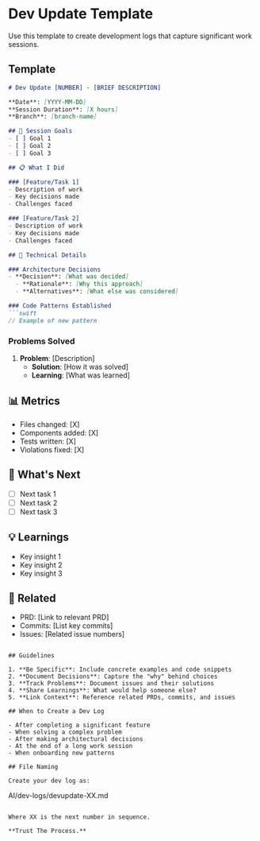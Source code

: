 # Dev Update Template

Use this template to create development logs that capture significant work sessions.

## Template

```markdown
# Dev Update [NUMBER] - [BRIEF DESCRIPTION]

**Date**: [YYYY-MM-DD]
**Session Duration**: [X hours]
**Branch**: [branch-name]

## 🎯 Session Goals
- [ ] Goal 1
- [ ] Goal 2
- [ ] Goal 3

## 📋 What I Did

### [Feature/Task 1]
- Description of work
- Key decisions made
- Challenges faced

### [Feature/Task 2]
- Description of work
- Key decisions made
- Challenges faced

## 🔧 Technical Details

### Architecture Decisions
- **Decision**: [What was decided]
  - **Rationale**: [Why this approach]
  - **Alternatives**: [What else was considered]

### Code Patterns Established
```swift
// Example of new pattern
```

### Problems Solved
1. **Problem**: [Description]
   - **Solution**: [How it was solved]
   - **Learning**: [What was learned]

## 📊 Metrics
- Files changed: [X]
- Components added: [X]
- Tests written: [X]
- Violations fixed: [X]

## 🚀 What's Next
- [ ] Next task 1
- [ ] Next task 2
- [ ] Next task 3

## 💡 Learnings
- Key insight 1
- Key insight 2
- Key insight 3

## 🔗 Related
- PRD: [Link to relevant PRD]
- Commits: [List key commits]
- Issues: [Related issue numbers]
```

## Guidelines

1. **Be Specific**: Include concrete examples and code snippets
2. **Document Decisions**: Capture the "why" behind choices
3. **Track Problems**: Document issues and their solutions
4. **Share Learnings**: What would help someone else?
5. **Link Context**: Reference related PRDs, commits, and issues

## When to Create a Dev Log

- After completing a significant feature
- When solving a complex problem
- After making architectural decisions
- At the end of a long work session
- When onboarding new patterns

## File Naming

Create your dev log as:
```
AI/dev-logs/devupdate-XX.md
```

Where XX is the next number in sequence.

**Trust The Process.**